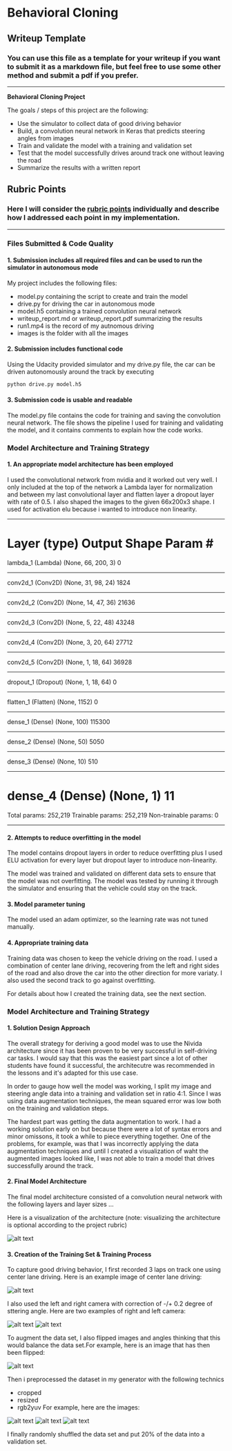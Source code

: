 # **Behavioral Cloning** 

## Writeup Template

### You can use this file as a template for your writeup if you want to submit it as a markdown file, but feel free to use some other method and submit a pdf if you prefer.

---

**Behavioral Cloning Project**

The goals / steps of this project are the following:
* Use the simulator to collect data of good driving behavior
* Build, a convolution neural network in Keras that predicts steering angles from images
* Train and validate the model with a training and validation set
* Test that the model successfully drives around track one without leaving the road
* Summarize the results with a written report


[//]: # (Image References)

[image1]: ./images/ccn-architecture.png "Model Visualization"
[image2]: ./images/center.png "Center Camera Image"
[image3]: ./images/left.png "Left Camera Image"
[image4]: ./images/right.png "Right Image"
[image5]: ./images/flip.png "Flip Image"
[image6]: ./images/crop_center.png "Crop Image"
[image7]: ./images/resized_center.png "Resized Image"
[image8]: ./images/yuv_center.png "Crop Image"
[image7]: ./examples/placeholder_small.png "Flipped Image"

## Rubric Points
### Here I will consider the [rubric points](https://review.udacity.com/#!/rubrics/432/view) individually and describe how I addressed each point in my implementation.  

---
### Files Submitted & Code Quality

#### 1. Submission includes all required files and can be used to run the simulator in autonomous mode

My project includes the following files:
* model.py containing the script to create and train the model
* drive.py for driving the car in autonomous mode
* model.h5 containing a trained convolution neural network 
* writeup_report.md or writeup_report.pdf summarizing the results
* run1.mp4 is the record of my autnomous driving
* images is the folder with all the images

#### 2. Submission includes functional code
Using the Udacity provided simulator and my drive.py file, the car can be driven autonomously around the track by executing 
```sh
python drive.py model.h5
```

#### 3. Submission code is usable and readable

The model.py file contains the code for training and saving the convolution neural network. The file shows the pipeline I used for training and validating the model, and it contains comments to explain how the code works.

### Model Architecture and Training Strategy

#### 1. An appropriate model architecture has been employed

I used the convolutional network from nvidia and it worked out very well. I only included at the top of the network a Lambda layer for normalization and between my last convolutional layer and flatten layer a dropout layer with rate of 0.5. I also shaped the images to the given 66x200x3 shape. I used for activation elu because i wanted to introduce non linearity.
_________________________________________________________________
Layer (type)                 Output Shape              Param #   
=================================================================
lambda_1 (Lambda)            (None, 66, 200, 3)        0         
_________________________________________________________________
conv2d_1 (Conv2D)            (None, 31, 98, 24)        1824      
_________________________________________________________________
conv2d_2 (Conv2D)            (None, 14, 47, 36)        21636     
_________________________________________________________________
conv2d_3 (Conv2D)            (None, 5, 22, 48)         43248     
_________________________________________________________________
conv2d_4 (Conv2D)            (None, 3, 20, 64)         27712     
_________________________________________________________________
conv2d_5 (Conv2D)            (None, 1, 18, 64)         36928     
_________________________________________________________________
dropout_1 (Dropout)          (None, 1, 18, 64)         0         
_________________________________________________________________
flatten_1 (Flatten)          (None, 1152)              0         
_________________________________________________________________
dense_1 (Dense)              (None, 100)               115300    
_________________________________________________________________
dense_2 (Dense)              (None, 50)                5050      
_________________________________________________________________
dense_3 (Dense)              (None, 10)                510       
_________________________________________________________________
dense_4 (Dense)              (None, 1)                 11        
=================================================================
Total params: 252,219
Trainable params: 252,219
Non-trainable params: 0
_________________________________________________________________

#### 2. Attempts to reduce overfitting in the model

The model contains dropout layers in order to reduce overfitting plus I used ELU activation for every layer but dropout layer to introduce non-linearity.

The model was trained and validated on different data sets to ensure that the model was not overfitting. The model was tested by running it through the simulator and ensuring that the vehicle could stay on the track.

#### 3. Model parameter tuning

The model used an adam optimizer, so the learning rate was not tuned manually.

#### 4. Appropriate training data

Training data was chosen to keep the vehicle driving on the road. I used a combination of center lane driving, recovering from the left and right sides of the road and also drove the car into the other direction for more variaty. I also used the second track to go against overfitting.

For details about how I created the training data, see the next section. 

### Model Architecture and Training Strategy

#### 1. Solution Design Approach

The overall strategy for deriving a good model was to use the Nivida architecture since it has been proven to be very successful in self-driving car tasks. I would say that this was the easiest part since a lot of other students have found it successful, the architecutre was recommended in the lessons and it's adapted for this use case.

In order to gauge how well the model was working, I split my image and steering angle data into a training and validation set in ratio 4:1. Since I was using data augmentation techniques, the mean squared error was low both on the training and validation steps.

The hardest part was getting the data augmentation to work. I had a working solution early on but because there were a lot of syntax errors and minor omissons, it took a while to piece everything together. One of the problems, for example, was that I was incorrectly applying the data augmentation techniques and until I created a visualization of waht the augmented images looked like, I was not able to train a model that drives successfully around the track.


#### 2. Final Model Architecture

The final model architecture consisted of a convolution neural network with the following layers and layer sizes ...

Here is a visualization of the architecture (note: visualizing the architecture is optional according to the project rubric)

![alt text][image1]

#### 3. Creation of the Training Set & Training Process

To capture good driving behavior, I first recorded 3 laps on track one using center lane driving. Here is an example image of center lane driving:

![alt text][image2]

I also used the left and right camera with correction of -/+ 0.2 degree of sttering angle. Here are two examples of right and left camera:

![alt text][image3]
![alt text][image4]

To augment the data set, I also flipped images and angles thinking that this would balance the data set.For example, here is an image that has then been flipped:

![alt text][image5]

Then i preprocessed the dataset in my generator with the following technics
* cropped
* resized
* rgb2yuv
For example, here are the images:

![alt text][image6]
![alt text][image7]
![alt text][image8]

I finally randomly shuffled the data set and put 20% of the data into a validation set. 
